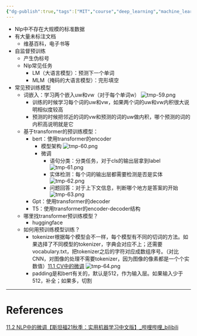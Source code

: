 ```yaml
---
{"dg-publish":true,"tags":["MIT","course","deep_learning","machine_learning"],"permalink":"/Inbox/study/人工智能/机器学习/MIT21秋课程/11.2 Nlp中的微调/","dgPassFrontmatter":true}
---
```



- Nlp中不存在大规模的标准数据
- 有大量未标注文档
	- 维基百科，电子书等
- 自监督预训练
	- 产生伪标号
	- Nlp常见任务
		- LM（大语言模型）：预测下一个单词
		- MLM（掩码的大语言模型）：完形填空
- 常见预训练模型
	- 词嵌入：学习两个嵌入uw和vw（对于每个单词w）
		![tmp-59.png](/img/user/Assets/attachments/tmp/tmp-59.png)
		- 训练的时候学习每个词的uw和vw，如果两个词的uw和vw内积很大说明相似度较高
		- 预测的时候把邻近的词的vw和预测的词的uw做内积，哪个预测的词的内积高说明就是它
	- 基于transformer的预训练模型：
		- bert：使用transformer的encoder
			- 模型架构
				![tmp-60.png](/img/user/Assets/attachments/tmp/tmp-60.png)
			- 微调
				- 语句分类：分类任务，对于cls的输出层拿到label
				![tmp-61.png](/img/user/Assets/attachments/tmp/tmp-61.png)
				- 实体检测：每个词的输出层都需要检测是否是实体
				![tmp-62.png](/img/user/Assets/attachments/tmp/tmp-62.png)
				- 问题回答：对于上下文信息，判断哪个地方是答案的开始
				![tmp-63.png](/img/user/Assets/attachments/tmp/tmp-63.png)
		- Gpt：使用transformer的decoder
		- T5：使用transformer的encoder-decoder结构
	- 哪里找transformer预训练模型？
		- huggingface
	- 如何用预训练模型训练？
		- tokenizer根据每个模型会不一样，每个模型有不同的切词的方法。如果选择了不同模型的tokenizer，字典会对应不上；还需要vocabulary.txt，把tokenizer之后的字符对应成数组序号。（对比CNN，对图像的处理不需要tokenizer，因为图像的像素都是一个个实数值）[11.1 CV中的微调](11.1%20CV中的微调.md)
		![tmp-64.png](/img/user/Assets/attachments/tmp/tmp-64.png)
		- padding是和bert有关的，默认是512，作为输入层。如果输入少于512，补全；如果多，切割
---
# References
[11.2 NLP中的微调【斯坦福21秋季：实用机器学习中文版】_哔哩哔哩_bilibili](https://www.bilibili.com/video/BV1bq4y1y7tg?spm_id_from=333.788.videopod.sections&vd_source=73a67190a2e14f51c71c0fa447f094aa)